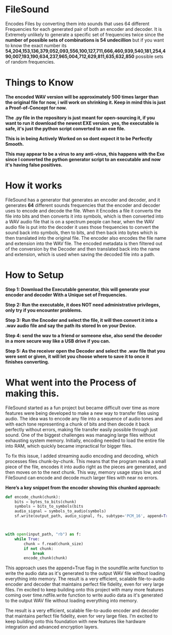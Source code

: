# **FileSound**

Encodes Files by converting them into sounds that uses 64 different Frequencies for each generated pair of both an encoder and decoder.
It is Extremely unlikely to generate a specific set of frequencies twice since the **number of possible sets of combinations is 54 undecillion**
but if you want to know the exact number its **54,204,153,136,379,052,093,556,100,127,711,666,460,939,540,181,254,490,007,193,190,634,237,965,004,712,629,811,635,632,850**
possible sets of random frequencies.

# **Things to Know**

**The encoded WAV version will be approximately 500 times larger than the original file
for now, i will work on shrinking it. Keep in mind this is just a Proof-of-Concept for now.**

**The .py file in the repository is just meant for open-sourcing it, if you want to run it download the newest EXE version.
yes, the executable is safe, it's just the python script converted to an exe file.**

**This is in being Actively Worked on so dont expect it to be Perfectly Smooth.**

**This may appear to be a virus to any anti-virus, this happens with the Exe since I converted the
python generator script to an executable and now it's having false positives.**

# **How it works**

FileSound has a generator that generates an encoder and decoder, and it generates **64** different sounds frequencies 
that the encoder and decoder uses to encode and decode the file.
When it Encodes a file it converts the file into bits and then converts it into symbols, 
which is then converted into a WAV audio file that is on a spectrum people can hear, when the WAV audio file is
put into the decoder it uses those frequencies to convert the sound back into symbols, then to bits,
and then back into bytes which is then translated into the original file.
The encoder also encodes the file name and extension into the WAV file. The encoded metadata is then filtered out
of the conversion by the Decoder and then translated back into the name and extension,
which is used when saving the decoded file into a path.

# **How to Setup**

**Step 1: Download the Executable generator, this will generate your encoder and decoder
With a Unique set of Frequencies.**

**Step 2: Run the executable, it does NOT need administrative privileges, only try if you encounter problems.**

**Step 3: Run the Encoder and select the file, it will then convert it into a .wav audio file and say the path its stored
In on your Device.**

**Step 4: send the wav to a friend or someone else, also send the decoder in a more secure way like a USB drive if
you can.**

**Step 5: As the receiver open the Decoder and select the .wav file that you were sent or given, it will let you choose where
to save it to once it finishes converting.**

# **What went into the Process of making this.**

FileSound started as a fun project but became difficult over time as more features were being developed to make a new way to transfer files using audio. The idea was to encode any file into a sequence of audio tones and with each tone representing a chunk of bits and then decode it back perfectly without errors, making file transfer easily possible through just sound.
One of the biggest challenges was managing large files without exhausting system memory. Initially, encoding needed to load the entire file into RAM, which quickly became impractical for bigger files.

To fix this issue, I added streaming audio encoding and decoding, which processes files chunk-by-chunk. This means that the program reads a small piece of the file, encodes it into audio right as the pieces are generated, and then moves on to the next chunk. This way, memory usage stays low, and FileSound can encode and decode much larger files with near no errors.

**Here’s a key snippet from the encoder showing this chunked approach:**


```python
def encode_chunk(chunk):
    bits = bytes_to_bits(chunk)
    symbols = bits_to_symbols(bits
    audio_signal = symbols_to_audio(symbols)
    sf.write(output_path, audio_signal, fs, subtype='PCM_16', append=True)  



with open(input_path, "rb") as f:
    while True:
        chunk = f.read(chunk_size)
        if not chunk:
            break
        encode_chunk(chunk)
```

This approach uses the append=True flag in the soundfile.write function to write the audio data as it's generated to the output WAV file without loading everything into memory.
The result is a very efficient, scalable file-to-audio encoder and decoder that maintains perfect file fidelity, even for very large files. I’m excited to keep building onto this project with many more features coming over time.ndfile.write function to write audio data as it's generated to the output WAV file without loading everything into memory.

The result is a very efficient, scalable file-to-audio encoder and decoder that maintains perfect file fidelity, even for very large files. I’m excited to keep building onto this foundation with new features like hardware integration and advanced encryption layers.

